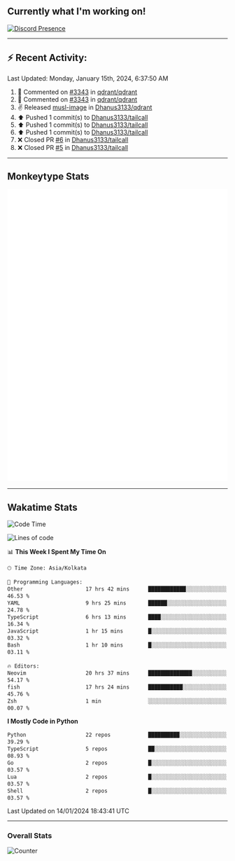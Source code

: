 ## Currently what I'm working on!
[![Discord Presence](https://lanyard.cnrad.dev/api/534981034400284712)](https://discord.com/users/534981034400284712)

---

## :zap: Recent Activity:
<!--RECENT_ACTIVITY:last_update-->
Last Updated: Monday, January 15th, 2024, 6:37:50 AM
<!--RECENT_ACTIVITY:last_update_end-->
<!--RECENT_ACTIVITY:start-->
1. 💬 Commented on [#3343](https://github.com/qdrant/qdrant/pull/3343#issuecomment-1891012141) in [qdrant/qdrant](https://github.com/qdrant/qdrant)<br>
2. 💬 Commented on [#3343](https://github.com/qdrant/qdrant/pull/3343#issuecomment-1891007813) in [qdrant/qdrant](https://github.com/qdrant/qdrant)<br>
3. ✌️ Released [musl-image](https://github.com/Dhanus3133/qdrant/releases/tag/musl-image) in [Dhanus3133/qdrant](https://github.com/Dhanus3133/qdrant)<br>
4. ⬆️ Pushed 1 commit(s) to [Dhanus3133/tailcall](https://github.com/Dhanus3133/tailcall)<br>
5. ⬆️ Pushed 1 commit(s) to [Dhanus3133/tailcall](https://github.com/Dhanus3133/tailcall)<br>
6. ⬆️ Pushed 1 commit(s) to [Dhanus3133/tailcall](https://github.com/Dhanus3133/tailcall)<br>
7. ❌ Closed PR [#6](https://github.com/Dhanus3133/tailcall/pull/6) in [Dhanus3133/tailcall](https://github.com/Dhanus3133/tailcall)<br>
8. ❌ Closed PR [#5](https://github.com/Dhanus3133/tailcall/pull/5) in [Dhanus3133/tailcall](https://github.com/Dhanus3133/tailcall)<br>
<!--RECENT_ACTIVITY:end-->

---

## Monkeytype Stats
<a href="https://monkeytype.com/profile/dhanus">
  <img src="https://raw.githubusercontent.com/Dhanus3133/Dhanus3133/monkeytype/monkeytype-pb.svg" alt="Monkeytype Profile" />
</a>

---

## Wakatime Stats
<!--START_SECTION:waka-->
![Code Time](http://img.shields.io/badge/Code%20Time-1%2C581%20hrs%2034%20mins-blue)

![Lines of code](https://img.shields.io/badge/From%20Hello%20World%20I%27ve%20Written-4.8%20million%20lines%20of%20code-blue)

📊 **This Week I Spent My Time On** 

```text
🕑︎ Time Zone: Asia/Kolkata

💬 Programming Languages: 
Other                    17 hrs 42 mins      ████████████░░░░░░░░░░░░░   46.53 % 
YAML                     9 hrs 25 mins       ██████░░░░░░░░░░░░░░░░░░░   24.78 % 
TypeScript               6 hrs 13 mins       ████░░░░░░░░░░░░░░░░░░░░░   16.34 % 
JavaScript               1 hr 15 mins        █░░░░░░░░░░░░░░░░░░░░░░░░   03.32 % 
Bash                     1 hr 10 mins        █░░░░░░░░░░░░░░░░░░░░░░░░   03.11 % 

🔥 Editors: 
Neovim                   20 hrs 37 mins      ██████████████░░░░░░░░░░░   54.17 % 
fish                     17 hrs 24 mins      ███████████░░░░░░░░░░░░░░   45.76 % 
Zsh                      1 min               ░░░░░░░░░░░░░░░░░░░░░░░░░   00.07 % 
```

**I Mostly Code in Python** 

```text
Python                   22 repos            ██████████░░░░░░░░░░░░░░░   39.29 % 
TypeScript               5 repos             ██░░░░░░░░░░░░░░░░░░░░░░░   08.93 % 
Go                       2 repos             █░░░░░░░░░░░░░░░░░░░░░░░░   03.57 % 
Lua                      2 repos             █░░░░░░░░░░░░░░░░░░░░░░░░   03.57 % 
Shell                    2 repos             █░░░░░░░░░░░░░░░░░░░░░░░░   03.57 % 
```




 Last Updated on 14/01/2024 18:43:41 UTC
<!--END_SECTION:waka-->
---

### Overall Stats

<img src="https://moe-counter.glitch.me/get/@Dhanus3133?theme=asoul" alt="Counter" />
